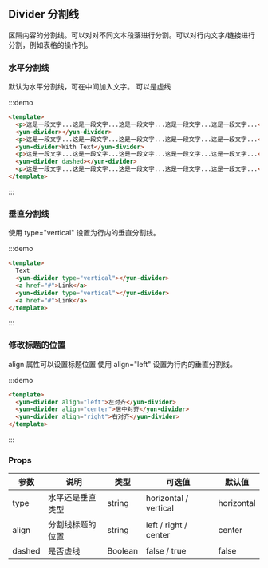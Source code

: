 ## Divider 分割线

区隔内容的分割线。可以对对不同文本段落进行分割。可以对行内文字/链接进行分割，例如表格的操作列。

### 水平分割线

默认为水平分割线，可在中间加入文字。 可以是虚线

:::demo

```html
<template>
  <p>这是一段文字...这是一段文字...这是一段文字...这是一段文字...这是一段文字...</p>
  <yun-divider></yun-divider>
  <p>这是一段文字...这是一段文字...这是一段文字...这是一段文字...这是一段文字...</p>
  <yun-divider>With Text</yun-divider>
  <p>这是一段文字...这是一段文字...这是一段文字...这是一段文字...这是一段文字...</p>
  <yun-divider dashed></yun-divider>
  <p>这是一段文字...这是一段文字...这是一段文字...这是一段文字...这是一段文字...</p>
</template>
```

:::

### 垂直分割线

使用 type="vertical" 设置为行内的垂直分割线。

:::demo

```html
<template>
  Text
  <yun-divider type="vertical"></yun-divider>
  <a href="#">Link</a>
  <yun-divider type="vertical"></yun-divider>
  <a href="#">Link</a>
</template>
```

:::

### 修改标题的位置

align 属性可以设置标题位置 使用 align="left" 设置为行内的垂直分割线。

:::demo

```html
<template>
  <yun-divider align="left">左对齐</yun-divider>
  <yun-divider align="center">居中对齐</yun-divider>
  <yun-divider align="right">右对齐</yun-divider>
</template>
```

:::

### Props

| 参数   | 说明             | 类型    | 可选值                | 默认值     |
| ------ | ---------------- | ------- | --------------------- | ---------- |
| type   | 水平还是垂直类型 | string  | horizontal / vertical | horizontal |
| align  | 分割线标题的位置 | string  | left / right / center | center     |
| dashed | 是否虚线         | Boolean | false / true          | false      |
